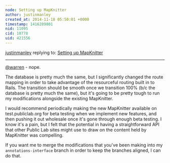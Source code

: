 ```yaml
---
node: Setting up MapKnitter
author: justinmanley
created_at: 2014-11-18 05:50:01 +0000
timestamp: 1416289801
nid: 11095
cid: 10778
uid: 421556
---
```




[justinmanley](../profile/justinmanley) replying to: [Setting up MapKnitter](../notes/justinmanley/09-01-2014/setting-up-mapknitter)

----
[@warren](/profile/warren) - nope.

The database is pretty much the same, but I significantly changed the route mapping in order to take advantage of the resourceful routing built in to Rails.  The transition should be smooth once we transition 100% (b/c the database is pretty much the same), but it's going to be pretty tough to run my modifications alongside the existing MapKnitter.

I would recommend periodically making the new MapKnitter available on test.publiclab.org for beta testing when we implement new features, and then pushing it out wholesale once it's gone through enough beta testing.  I know it's a pain, but I felt that the potential in having a straightforward API that other Public Lab sites might use to draw on the content held by MapKnitter was compelling.

If you want me to merge the modifications that you've been making into my `annotations-interface` branch in order to keep the branches aligned, I can do that.

